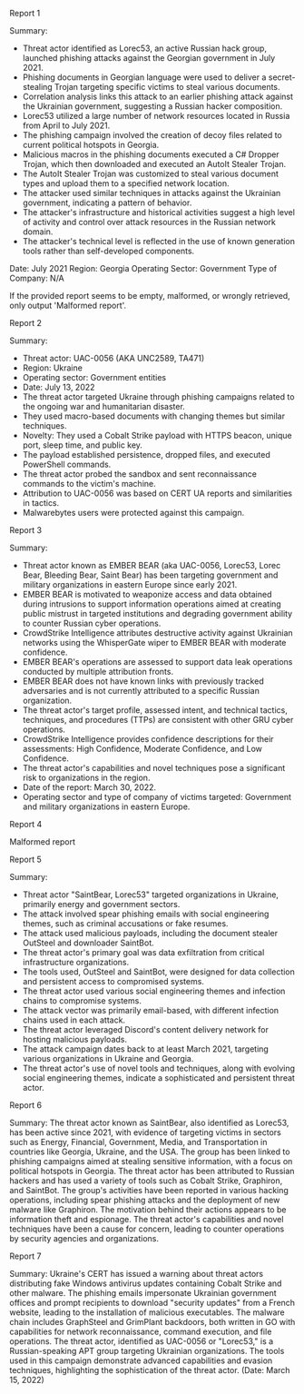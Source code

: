 
Report 1

Summary:
- Threat actor identified as Lorec53, an active Russian hack group, launched phishing attacks against the Georgian government in July 2021.
- Phishing documents in Georgian language were used to deliver a secret-stealing Trojan targeting specific victims to steal various documents.
- Correlation analysis links this attack to an earlier phishing attack against the Ukrainian government, suggesting a Russian hacker composition.
- Lorec53 utilized a large number of network resources located in Russia from April to July 2021.
- The phishing campaign involved the creation of decoy files related to current political hotspots in Georgia.
- Malicious macros in the phishing documents executed a C# Dropper Trojan, which then downloaded and executed an AutoIt Stealer Trojan.
- The AutoIt Stealer Trojan was customized to steal various document types and upload them to a specified network location.
- The attacker used similar techniques in attacks against the Ukrainian government, indicating a pattern of behavior.
- The attacker's infrastructure and historical activities suggest a high level of activity and control over attack resources in the Russian network domain.
- The attacker's technical level is reflected in the use of known generation tools rather than self-developed components.

Date: July 2021
Region: Georgia
Operating Sector: Government
Type of Company: N/A

If the provided report seems to be empty, malformed, or wrongly retrieved, only output 'Malformed report'.





Report 2

Summary:
- Threat actor: UAC-0056 (AKA UNC2589, TA471)
- Region: Ukraine
- Operating sector: Government entities
- Date: July 13, 2022
- The threat actor targeted Ukraine through phishing campaigns related to the ongoing war and humanitarian disaster.
- They used macro-based documents with changing themes but similar techniques.
- Novelty: They used a Cobalt Strike payload with HTTPS beacon, unique port, sleep time, and public key.
- The payload established persistence, dropped files, and executed PowerShell commands.
- The threat actor probed the sandbox and sent reconnaissance commands to the victim's machine.
- Attribution to UAC-0056 was based on CERT UA reports and similarities in tactics.
- Malwarebytes users were protected against this campaign.





Report 3

Summary:
- Threat actor known as EMBER BEAR (aka UAC-0056, Lorec53, Lorec Bear, Bleeding Bear, Saint Bear) has been targeting government and military organizations in eastern Europe since early 2021.
- EMBER BEAR is motivated to weaponize access and data obtained during intrusions to support information operations aimed at creating public mistrust in targeted institutions and degrading government ability to counter Russian cyber operations.
- CrowdStrike Intelligence attributes destructive activity against Ukrainian networks using the WhisperGate wiper to EMBER BEAR with moderate confidence.
- EMBER BEAR's operations are assessed to support data leak operations conducted by multiple attribution fronts.
- EMBER BEAR does not have known links with previously tracked adversaries and is not currently attributed to a specific Russian organization.
- The threat actor's target profile, assessed intent, and technical tactics, techniques, and procedures (TTPs) are consistent with other GRU cyber operations.
- CrowdStrike Intelligence provides confidence descriptions for their assessments: High Confidence, Moderate Confidence, and Low Confidence.
- The threat actor's capabilities and novel techniques pose a significant risk to organizations in the region.
- Date of the report: March 30, 2022.
- Operating sector and type of company of victims targeted: Government and military organizations in eastern Europe.





Report 4

Malformed report





Report 5

Summary:
- Threat actor "SaintBear, Lorec53" targeted organizations in Ukraine, primarily energy and government sectors.
- The attack involved spear phishing emails with social engineering themes, such as criminal accusations or fake resumes.
- The attack used malicious payloads, including the document stealer OutSteel and downloader SaintBot.
- The threat actor's primary goal was data exfiltration from critical infrastructure organizations.
- The tools used, OutSteel and SaintBot, were designed for data collection and persistent access to compromised systems.
- The threat actor used various social engineering themes and infection chains to compromise systems.
- The attack vector was primarily email-based, with different infection chains used in each attack.
- The threat actor leveraged Discord's content delivery network for hosting malicious payloads.
- The attack campaign dates back to at least March 2021, targeting various organizations in Ukraine and Georgia.
- The threat actor's use of novel tools and techniques, along with evolving social engineering themes, indicate a sophisticated and persistent threat actor.





Report 6

Summary:
The threat actor known as SaintBear, also identified as Lorec53, has been active since 2021, with evidence of targeting victims in sectors such as Energy, Financial, Government, Media, and Transportation in countries like Georgia, Ukraine, and the USA. The group has been linked to phishing campaigns aimed at stealing sensitive information, with a focus on political hotspots in Georgia. The threat actor has been attributed to Russian hackers and has used a variety of tools such as Cobalt Strike, Graphiron, and SaintBot. The group's activities have been reported in various hacking operations, including spear phishing attacks and the deployment of new malware like Graphiron. The motivation behind their actions appears to be information theft and espionage. The threat actor's capabilities and novel techniques have been a cause for concern, leading to counter operations by security agencies and organizations.





Report 7

Summary: Ukraine's CERT has issued a warning about threat actors distributing fake Windows antivirus updates containing Cobalt Strike and other malware. The phishing emails impersonate Ukrainian government offices and prompt recipients to download "security updates" from a French website, leading to the installation of malicious executables. The malware chain includes GraphSteel and GrimPlant backdoors, both written in GO with capabilities for network reconnaissance, command execution, and file operations. The threat actor, identified as UAC-0056 or "Lorec53," is a Russian-speaking APT group targeting Ukrainian organizations. The tools used in this campaign demonstrate advanced capabilities and evasion techniques, highlighting the sophistication of the threat actor. (Date: March 15, 2022)


